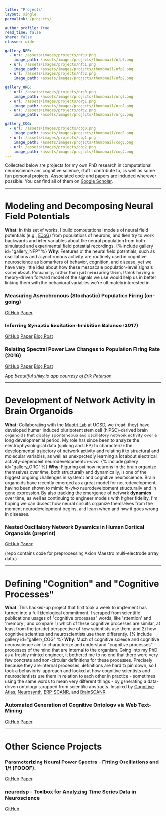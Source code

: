 ```yaml
---
title: "Projects"
layout: single
permalink: /projects/

author_profile: True
read_time: false
share: false
classes: wide

gallery_NFP:
  - url: /assets/images/projects/nfp0.png
    image_path: /assets/images/projects/thumbnail/nfp0.png
  - url: /assets/images/projects/nfp1.png
    image_path: /assets/images/projects/thumbnail/nfp1.png
  - url: /assets/images/projects/nfp2.png
    image_path: /assets/images/projects/thumbnail/nfp2.png

gallery_ORG:
  - url: /assets/images/projects/org0.png
    image_path: /assets/images/projects/thumbnail/org0.png
  - url: /assets/images/projects/org1.png
    image_path: /assets/images/projects/thumbnail/org1.png
  - url: /assets/images/projects/org2.png
    image_path: /assets/images/projects/thumbnail/org2.png

gallery_COG:
  - url: /assets/images/projects/cog0.png
    image_path: /assets/images/projects/thumbnail/cog0.png
  - url: /assets/images/projects/cog1.png
    image_path: /assets/images/projects/thumbnail/cog1.png
  - url: /assets/images/projects/cog2.png
    image_path: /assets/images/projects/thumbnail/cog2.png
---
```

Collected below are projects for my own PhD research in computational neuroscience and cognitive science, stuff I contribute to, as well as some fun personal projects. Associated code and papers are included wherever possible. You can find all of them on [Google Scholar][0].

---
# Modeling and Decomposing Neural Field Potentials
**What**: In this set of works, I build computational models of neural field potentials (e.g., [ECoG](https://en.wikipedia.org/wiki/Electrocorticography)) from populations of neurons, and then try to work backwards and infer variables about the neural population from both simulated and experimental field potential recordings.
{% include gallery id="gallery_NFP" %}
**Why**: Features of the neural field potentials, such as oscillations and asynchronous activity, are routinely used in cognitive neuroscience as biomarkers of behavior, cognition, and disease, yet we have very little idea about how these mesoscale population-level signals come about. Personally, rather than just measuring them, I think having a theory-driven forward model of the signals we use would help us in better linking them with the behavioral variables we're ultimately interested in.


### Measuring Asynchronous (Stochastic) Population Firing (on-going)
<a href='https://github.com/voytekresearch/spectralCA' class='btn btn--info'>GitHub</a>
<a href='/assets/docs/gao_ccn2018.pdf' class='btn btn--success'>Paper</a>

### Inferring Synaptic Excitation-Inhibition Balance (2017)
<a href='https://github.com/voytekresearch/EISlope' class='btn btn--info'>GitHub</a>
<a href='https://www.ncbi.nlm.nih.gov/pubmed/28676297' class='btn btn--success'>Paper</a>
<a href='/2017-9-18-2552-first-research-paper-published/' class='btn btn--danger'>Blog Post</a>
### Relating Spectral Power Law Changes to Population Firing Rate (2016)
<a href='https://github.com/voytekresearch/tutorials/blob/master/PowerLawPSD.ipynb' class='btn btn--info'>GitHub</a>
<a href='https://www.physiology.org/doi/abs/10.1152/jn.00722.2015' class='btn btn--success'>Paper</a>
<a href='http://voyteklab.com/interpreting-the-electrophysiological-power-spectrum/' class='btn btn--danger'>Blog Post</a>

<a href='https://fakeneurons.shinyapps.io/anotb/anotb.Rmd' class='btn btn--info'>App</a>  *beautiful shiny.io app courtesy of [Erik Peterson][1]*

---
# Development of Network Activity in Brain Organoids
**What**: Collaborating with the [Muotri Lab][2] at UCSD, we (read: they) have developed human induced pluripotent stem cell (hiPSC)-derived brain organoids that display spontaneous and oscillatory network activity over a long developmental period. My role has since been to analyze the electrophysiological data (spiking and LFP) to characterize the developmental trajectory of network activity and relating it to structural and molecular variables, as well as unexpectedly learning a lot about electrical activity-dependent neurodevelopment *in-vivo*.
{% include gallery id="gallery_ORG" %}
**Why**:
Figuring out how neurons in the brain organize themselves over time, both structurally and dynamically, is one of the biggest ongoing challenges in systems and cognitive neuroscience. Brain organoids have recently emerged as a great model for neurodevelopment, having been shown to mimic *in-vivo* neurodevelopment structurally and in gene expression. By also tracking the emergence of network **dynamics** over time, as well as continuing to engineer models with higher fidelity, I'm hoping we can dissect how neural circuits organize themselves from the moment neurodevelopment begins, and learn when and how it goes wrong in diseases.

### Nested Oscillatory Network Dynamics in Human Cortical Organoids (preprint)
<a href='https://github.com/voytekresearch/OscillatoryOrganoids' class='btn btn--info'>GitHub</a>
<a href='https://www.biorxiv.org/content/early/2018/06/29/358622' class='btn btn--success'>Paper</a>

(repo contains code for preprocessing Axion Maestro multi-electrode array data.)

---
# Defining "Cognition" and "Cognitive Processes"
**What**: This hacked-up project that first took a week to implement has turned into a full ideological commitment. I scraped from scientific publications usages of "cognitive processes" words, like 'attention' and 'memory', and compare 1) which of these cognitive processes are similar, at least from the (crude) perspective of how scientists use them, and 2) how cognitive scientists and neuroscientists use them differently.
{% include gallery id="gallery_COG" %}
**Why**:
Much of cognitive science and cognitive neuroscience aim to characterize and understand "cognitive processes" - processes of the mind that are internal to the organism. Going into my PhD as a freshly minted engineer, it bothered me to no end that there were very few concrete and non-circular definitions for these processes. Precisely because they are internal processes, definitions are hard to pin down, so I took a behaviorist approach and looked at how cognitive scientists and neuroscientists use them in relation to each other in practice - sometimes using the same words to mean very different things - by generating a data-driven ontology scrapped from scientific abstracts. Inspired by [Cognitive Atlas][3], [Neurosynth][4], [ERP-SCANR][5], and [BrainSCANR][6].

### Automated Generation of Cognitive Ontology via Web Text-Mining
<a href='https://github.com/voytekresearch/IdentityCrisis' class='btn btn--info'>GitHub</a>
<a href='https://mindmodeling.org/cogsci2017/papers/0395/paper0395.pdf' class='btn btn--success'>Paper</a>

---
# Other Science Projects
### Parameterizing Neural Power Spectra - Fitting Oscillations and 1/f (FOOOF).
<a href='https://github.com/voytekresearch/fooof' class='btn btn--info'>GitHub</a>
<a href='https://www.biorxiv.org/content/biorxiv/early/2018/04/11/299859.full.pdf' class='btn btn--success'>Paper</a>
### neurodsp - Toolbox for Analyzing Time Series Data in Neuroscience
<a href='https://github.com/voytekresearch/neurodsp' class='btn btn--info'>GitHub</a>

[0]:https://scholar.google.com/citations?user=a2o9IKYAAAAJ
[1]:https://twitter.com/parenthetical_e
[2]:https://medschool.ucsd.edu/som/pediatrics/research/labs/muotri-lab/Pages/default.aspx
[3]:http://www.cognitiveatlas.org/
[4]:http://neurosynth.org/
[5]:http://tomdonoghue.github.io/ERP_SCANR/
[6]:http://blog.brainscanr.com/
